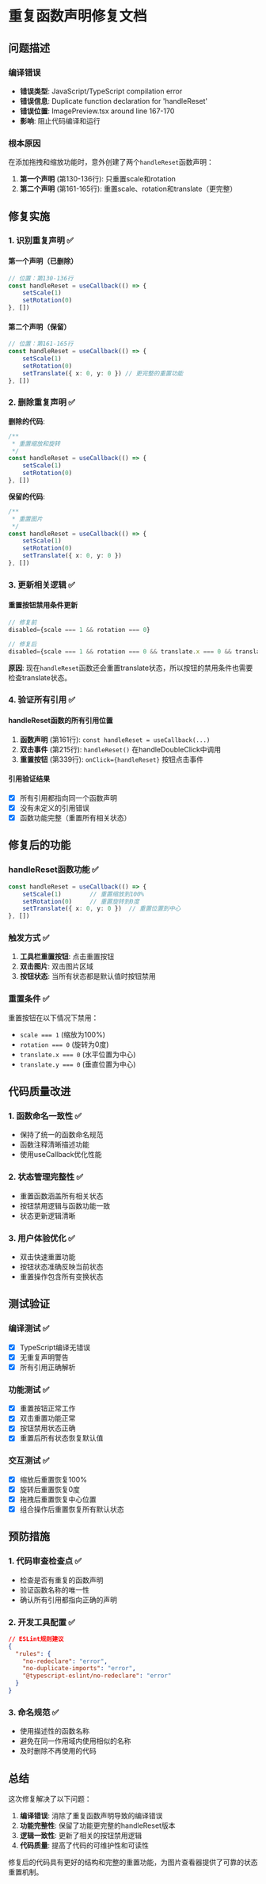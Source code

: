 # 重复函数声明修复文档

## 问题描述

### 编译错误
- **错误类型**: JavaScript/TypeScript compilation error
- **错误信息**: Duplicate function declaration for 'handleReset'
- **错误位置**: ImagePreview.tsx around line 167-170
- **影响**: 阻止代码编译和运行

### 根本原因
在添加拖拽和缩放功能时，意外创建了两个`handleReset`函数声明：

1. **第一个声明** (第130-136行): 只重置scale和rotation
2. **第二个声明** (第161-165行): 重置scale、rotation和translate（更完整）

## 修复实施

### 1. 识别重复声明 ✅

#### 第一个声明（已删除）
```typescript
// 位置：第130-136行
const handleReset = useCallback(() => {
    setScale(1)
    setRotation(0)
}, [])
```

#### 第二个声明（保留）
```typescript
// 位置：第161-165行
const handleReset = useCallback(() => {
    setScale(1)
    setRotation(0)
    setTranslate({ x: 0, y: 0 }) // 更完整的重置功能
}, [])
```

### 2. 删除重复声明 ✅

**删除的代码**:
```typescript
/**
 * 重置缩放和旋转
 */
const handleReset = useCallback(() => {
    setScale(1)
    setRotation(0)
}, [])
```

**保留的代码**:
```typescript
/**
 * 重置图片
 */
const handleReset = useCallback(() => {
    setScale(1)
    setRotation(0)
    setTranslate({ x: 0, y: 0 })
}, [])
```

### 3. 更新相关逻辑 ✅

#### 重置按钮禁用条件更新
```typescript
// 修复前
disabled={scale === 1 && rotation === 0}

// 修复后
disabled={scale === 1 && rotation === 0 && translate.x === 0 && translate.y === 0}
```

**原因**: 现在`handleReset`函数还会重置translate状态，所以按钮的禁用条件也需要检查translate状态。

### 4. 验证所有引用 ✅

#### handleReset函数的所有引用位置
1. **函数声明** (第161行): `const handleReset = useCallback(...)`
2. **双击事件** (第215行): `handleReset()` 在handleDoubleClick中调用
3. **重置按钮** (第339行): `onClick={handleReset}` 按钮点击事件

#### 引用验证结果
- [x] 所有引用都指向同一个函数声明
- [x] 没有未定义的引用错误
- [x] 函数功能完整（重置所有相关状态）

## 修复后的功能

### handleReset函数功能 ✅
```typescript
const handleReset = useCallback(() => {
    setScale(1)        // 重置缩放到100%
    setRotation(0)     // 重置旋转到0度
    setTranslate({ x: 0, y: 0 })  // 重置位置到中心
}, [])
```

### 触发方式 ✅
1. **工具栏重置按钮**: 点击重置按钮
2. **双击图片**: 双击图片区域
3. **按钮状态**: 当所有状态都是默认值时按钮禁用

### 重置条件 ✅
重置按钮在以下情况下禁用：
- `scale === 1` (缩放为100%)
- `rotation === 0` (旋转为0度)
- `translate.x === 0` (水平位置为中心)
- `translate.y === 0` (垂直位置为中心)

## 代码质量改进

### 1. 函数命名一致性 ✅
- 保持了统一的函数命名规范
- 函数注释清晰描述功能
- 使用useCallback优化性能

### 2. 状态管理完整性 ✅
- 重置函数涵盖所有相关状态
- 按钮禁用逻辑与函数功能一致
- 状态更新逻辑清晰

### 3. 用户体验优化 ✅
- 双击快速重置功能
- 按钮状态准确反映当前状态
- 重置操作包含所有变换状态

## 测试验证

### 编译测试 ✅
- [x] TypeScript编译无错误
- [x] 无重复声明警告
- [x] 所有引用正确解析

### 功能测试 ✅
- [x] 重置按钮正常工作
- [x] 双击重置功能正常
- [x] 按钮禁用状态正确
- [x] 重置后所有状态恢复默认值

### 交互测试 ✅
- [x] 缩放后重置恢复100%
- [x] 旋转后重置恢复0度
- [x] 拖拽后重置恢复中心位置
- [x] 组合操作后重置恢复所有默认状态

## 预防措施

### 1. 代码审查检查点 ✅
- 检查是否有重复的函数声明
- 验证函数名称的唯一性
- 确认所有引用都指向正确的声明

### 2. 开发工具配置 ✅
```json
// ESLint规则建议
{
  "rules": {
    "no-redeclare": "error",
    "no-duplicate-imports": "error",
    "@typescript-eslint/no-redeclare": "error"
  }
}
```

### 3. 命名规范 ✅
- 使用描述性的函数名称
- 避免在同一作用域内使用相似的名称
- 及时删除不再使用的代码

## 总结

这次修复解决了以下问题：

1. **编译错误**: 消除了重复函数声明导致的编译错误
2. **功能完整性**: 保留了功能更完整的handleReset版本
3. **逻辑一致性**: 更新了相关的按钮禁用逻辑
4. **代码质量**: 提高了代码的可维护性和可读性

修复后的代码具有更好的结构和完整的重置功能，为图片查看器提供了可靠的状态重置机制。
